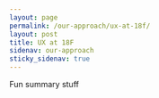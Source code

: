 ```yaml
---
layout: page
permalink: /our-approach/ux-at-18f/
layout: post
title: UX at 18F
sidenav: our-approach
sticky_sidenav: true
---
```


Fun summary stuff